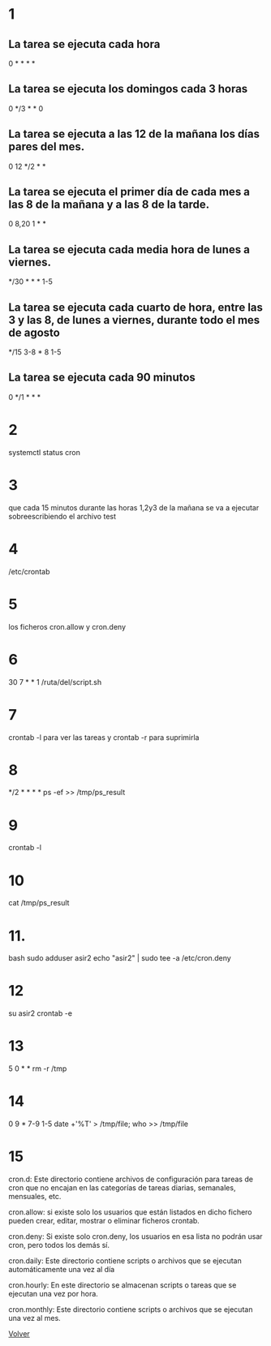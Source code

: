 # 1
## La tarea se ejecuta cada hora
0 * * * * 
## La tarea se ejecuta los domingos cada 3 horas
0 */3 * * 0
## La tarea se ejecuta a las 12 de la mañana los días pares del mes.
0 12 */2 * * 
## La tarea se ejecuta el primer día de cada mes a las 8 de la mañana y  a  las 8 de la tarde.
0 8,20 1 * * 
## La tarea se ejecuta cada media hora de lunes a viernes.
*/30 * * * 1-5
## La tarea se ejecuta cada cuarto de hora, entre las 3 y las 8, de lunes a  viernes, durante todo el mes de agosto
*/15 3-8 * 8 1-5
## La tarea se ejecuta cada 90 minutos
0 */1 * * * 
# 2
systemctl status cron
# 3
que cada 15 minutos durante las horas 1,2y3 de la mañana se va a ejecutar sobreescribiendo el archivo test
# 4
/etc/crontab
# 5
los ficheros cron.allow y cron.deny
# 6
30 7 * * 1 /ruta/del/script.sh
# 7
crontab -l
para ver las tareas y 
crontab -r para suprimirla
# 8
*/2 * * * * ps -ef  >> /tmp/ps_result
# 9
crontab -l
# 10 
cat /tmp/ps_result
# 11. 
bash
sudo adduser asir2
echo "asir2" | sudo tee -a /etc/cron.deny
# 12
su asir2
crontab -e
# 13 
5 0 * * rm -r /tmp
# 14
0 9 * 7-9 1-5 date +'%T' > /tmp/file; who >> /tmp/file
# 15
cron.d:
Este directorio contiene archivos de configuración para tareas de cron que no encajan en las categorías de tareas diarias, semanales, mensuales, etc. 

cron.allow:
si existe solo los usuarios que están listados en dicho fichero pueden crear, editar, mostrar o eliminar ficheros crontab.

cron.deny:
Si existe solo cron.deny, los usuarios en esa lista no podrán usar cron, pero todos los demás sí.

cron.daily:
Este directorio contiene scripts o archivos que se ejecutan automáticamente una vez al día

cron.hourly:
En este directorio se almacenan scripts o tareas que se ejecutan una vez por hora. 

cron.monthly:
Este directorio contiene scripts o archivos que se ejecutan una vez al mes. 


[Volver](../../index.md)
